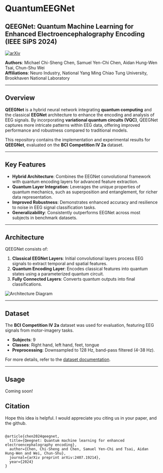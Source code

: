 # QuantumEEGNet

## QEEGNet: Quantum Machine Learning for Enhanced Electroencephalography Encoding (IEEE SiPS 2024)
[![arXiv](https://img.shields.io/badge/arXiv-2407.19214-b31b1b.svg?style=flat-square)](https://arxiv.org/abs/2407.19214)  

**Authors**: Michael Chi-Sheng Chen, Samuel Yen-Chi Chen, Aidan Hung-Wen Tsai, Chun-Shu Wei  
**Affiliations**: Neuro Industry, National Yang Ming Chiao Tung University, Brookhaven National Laboratory  

---

## Overview

**QEEGNet** is a hybrid neural network integrating **quantum computing** and the classical **EEGNet** architecture to enhance the encoding and analysis of EEG signals. By incorporating **variational quantum circuits (VQC)**, QEEGNet captures more intricate patterns within EEG data, offering improved performance and robustness compared to traditional models.

This repository contains the implementation and experimental results for **QEEGNet**, evaluated on the **BCI Competition IV 2a** dataset.

---

## Key Features

- **Hybrid Architecture**: Combines the EEGNet convolutional framework with quantum encoding layers for advanced feature extraction.
- **Quantum Layer Integration**: Leverages the unique properties of quantum mechanics, such as superposition and entanglement, for richer data representation.
- **Improved Robustness**: Demonstrates enhanced accuracy and resilience to noise in EEG signal classification tasks.
- **Generalizability**: Consistently outperforms EEGNet across most subjects in benchmark datasets.

---

## Architecture

QEEGNet consists of:
1. **Classical EEGNet Layers**: Initial convolutional layers process EEG signals to extract temporal and spatial features.
2. **Quantum Encoding Layer**: Encodes classical features into quantum states using a parameterized quantum circuit.
3. **Fully Connected Layers**: Converts quantum outputs into final classifications.

![Architecture Diagram](link-to-architecture-diagram.png)  

---

## Dataset

The **BCI Competition IV 2a** dataset was used for evaluation, featuring EEG signals from motor-imagery tasks.  
- **Subjects**: 9  
- **Classes**: Right hand, left hand, feet, tongue  
- **Preprocessing**: Downsampled to 128 Hz, band-pass filtered (4-38 Hz).  

For more details, refer to the [dataset documentation](https://www.bbci.de/competition/iv/).

---

## Usage
Coming soon!

## Citation
Hope this idea is helpful. I would appreciate you citing us in your paper, and the github.

```

@article{chen2024qeegnet,
  title={Qeegnet: Quantum machine learning for enhanced electroencephalography encoding},
  author={Chen, Chi-Sheng and Chen, Samuel Yen-Chi and Tsai, Aidan Hung-Wen and Wei, Chun-Shu},
  journal={arXiv preprint arXiv:2407.19214},
  year={2024}
}
```

